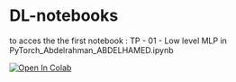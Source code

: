 # DL-notebooks

to acces the the first notebook : TP - 01 - Low level MLP in PyTorch_Abdelrahman_ABDELHAMED.ipynb

[![Open In Colab](https://colab.research.google.com/assets/colab-badge.svg)](https://colab.research.google.com/drive/1W016bC0qISPXMsYWm67dbwAI7ssjameA#scrollTo=v1_3PRNNohyA)
